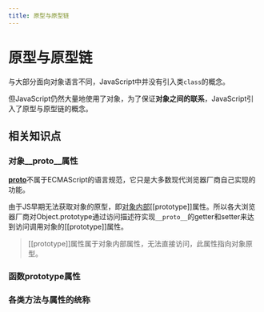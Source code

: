 ```yaml
---
title: 原型与原型链
---
```


# 原型与原型链

与大部分面向对象语言不同，JavaScript中并没有引入类`class`的概念。

但JavaScript仍然大量地使用了对象，为了保证**对象之间的联系**，JavaScript引入了原型与原型链的概念。

## 相关知识点

### 对象__proto__属性

[__proto__](https://developer.mozilla.org/zh-CN/docs/Web/JavaScript/Reference/Global_Objects/Object/proto)不属于ECMAScript的语言规范，它只是大多数现代浏览器厂商自己实现的功能。

由于JS早期无法获取对象的原型，即[对象内部](https://developer.mozilla.org/zh-CN/docs/Web/JavaScript/Inheritance_and_the_prototype_chain)[[prototype]]属性。所以各大浏览器厂商对Object.prototype通过访问描述符实现`__proto__`的getter和setter来达到访问调用对象的[[prototype]]属性。

> [[prototype]]属性属于对象内部属性，无法直接访问，此属性指向对象原型。

### 函数prototype属性

### 各类方法与属性的统称

